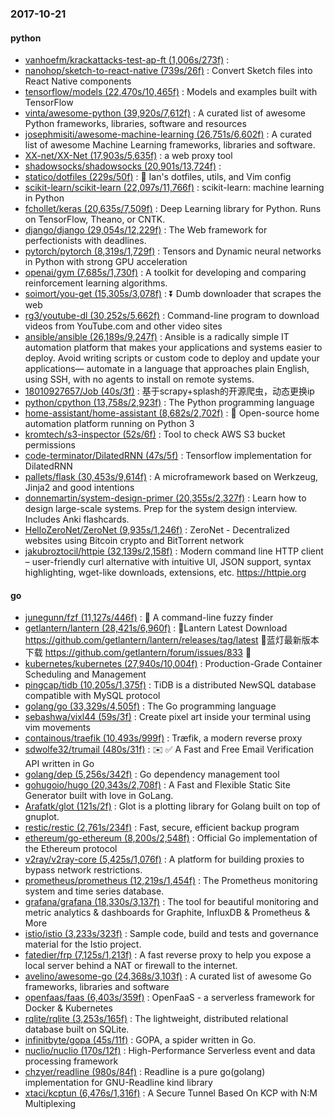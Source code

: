 ### 2017-10-21

#### python
* [vanhoefm/krackattacks-test-ap-ft (1,006s/273f)](https://github.com/vanhoefm/krackattacks-test-ap-ft) : 
* [nanohop/sketch-to-react-native (739s/26f)](https://github.com/nanohop/sketch-to-react-native) : Convert Sketch files into React Native components
* [tensorflow/models (22,470s/10,465f)](https://github.com/tensorflow/models) : Models and examples built with TensorFlow
* [vinta/awesome-python (39,920s/7,612f)](https://github.com/vinta/awesome-python) : A curated list of awesome Python frameworks, libraries, software and resources
* [josephmisiti/awesome-machine-learning (26,751s/6,602f)](https://github.com/josephmisiti/awesome-machine-learning) : A curated list of awesome Machine Learning frameworks, libraries and software.
* [XX-net/XX-Net (17,903s/5,635f)](https://github.com/XX-net/XX-Net) : a web proxy tool
* [shadowsocks/shadowsocks (20,901s/13,724f)](https://github.com/shadowsocks/shadowsocks) : 
* [statico/dotfiles (229s/50f)](https://github.com/statico/dotfiles) : 💾 Ian's dotfiles, utils, and Vim config
* [scikit-learn/scikit-learn (22,097s/11,766f)](https://github.com/scikit-learn/scikit-learn) : scikit-learn: machine learning in Python
* [fchollet/keras (20,635s/7,509f)](https://github.com/fchollet/keras) : Deep Learning library for Python. Runs on TensorFlow, Theano, or CNTK.
* [django/django (29,054s/12,229f)](https://github.com/django/django) : The Web framework for perfectionists with deadlines.
* [pytorch/pytorch (8,319s/1,729f)](https://github.com/pytorch/pytorch) : Tensors and Dynamic neural networks in Python with strong GPU acceleration
* [openai/gym (7,685s/1,730f)](https://github.com/openai/gym) : A toolkit for developing and comparing reinforcement learning algorithms.
* [soimort/you-get (15,305s/3,078f)](https://github.com/soimort/you-get) : ⏬ Dumb downloader that scrapes the web
* [rg3/youtube-dl (30,252s/5,662f)](https://github.com/rg3/youtube-dl) : Command-line program to download videos from YouTube.com and other video sites
* [ansible/ansible (26,189s/9,247f)](https://github.com/ansible/ansible) : Ansible is a radically simple IT automation platform that makes your applications and systems easier to deploy. Avoid writing scripts or custom code to deploy and update your applications— automate in a language that approaches plain English, using SSH, with no agents to install on remote systems.
* [18010927657/Job (40s/3f)](https://github.com/18010927657/Job) : 基于scrapy+splash的开源爬虫，动态更换ip
* [python/cpython (13,758s/2,923f)](https://github.com/python/cpython) : The Python programming language
* [home-assistant/home-assistant (8,682s/2,702f)](https://github.com/home-assistant/home-assistant) : 🏡 Open-source home automation platform running on Python 3
* [kromtech/s3-inspector (52s/6f)](https://github.com/kromtech/s3-inspector) : Tool to check AWS S3 bucket permissions
* [code-terminator/DilatedRNN (47s/5f)](https://github.com/code-terminator/DilatedRNN) : Tensorflow implementation for DilatedRNN
* [pallets/flask (30,453s/9,614f)](https://github.com/pallets/flask) : A microframework based on Werkzeug, Jinja2 and good intentions
* [donnemartin/system-design-primer (20,355s/2,327f)](https://github.com/donnemartin/system-design-primer) : Learn how to design large-scale systems. Prep for the system design interview. Includes Anki flashcards.
* [HelloZeroNet/ZeroNet (9,935s/1,246f)](https://github.com/HelloZeroNet/ZeroNet) : ZeroNet - Decentralized websites using Bitcoin crypto and BitTorrent network
* [jakubroztocil/httpie (32,139s/2,158f)](https://github.com/jakubroztocil/httpie) : Modern command line HTTP client – user-friendly curl alternative with intuitive UI, JSON support, syntax highlighting, wget-like downloads, extensions, etc. https://httpie.org

#### go
* [junegunn/fzf (11,127s/446f)](https://github.com/junegunn/fzf) : 🌸 A command-line fuzzy finder
* [getlantern/lantern (28,421s/6,960f)](https://github.com/getlantern/lantern) : 🔴Lantern Latest Download https://github.com/getlantern/lantern/releases/tag/latest 🔴蓝灯最新版本下载 https://github.com/getlantern/forum/issues/833 🔴
* [kubernetes/kubernetes (27,940s/10,004f)](https://github.com/kubernetes/kubernetes) : Production-Grade Container Scheduling and Management
* [pingcap/tidb (10,205s/1,375f)](https://github.com/pingcap/tidb) : TiDB is a distributed NewSQL database compatible with MySQL protocol
* [golang/go (33,329s/4,505f)](https://github.com/golang/go) : The Go programming language
* [sebashwa/vixl44 (59s/3f)](https://github.com/sebashwa/vixl44) : Create pixel art inside your terminal using vim movements
* [containous/traefik (10,493s/999f)](https://github.com/containous/traefik) : Træfik, a modern reverse proxy
* [sdwolfe32/trumail (480s/31f)](https://github.com/sdwolfe32/trumail) : ✉️ ✅ A Fast and Free Email Verification API written in Go
* [golang/dep (5,256s/342f)](https://github.com/golang/dep) : Go dependency management tool
* [gohugoio/hugo (20,343s/2,708f)](https://github.com/gohugoio/hugo) : A Fast and Flexible Static Site Generator built with love in GoLang.
* [Arafatk/glot (121s/2f)](https://github.com/Arafatk/glot) : Glot is a plotting library for Golang built on top of gnuplot.
* [restic/restic (2,761s/234f)](https://github.com/restic/restic) : Fast, secure, efficient backup program
* [ethereum/go-ethereum (8,200s/2,548f)](https://github.com/ethereum/go-ethereum) : Official Go implementation of the Ethereum protocol
* [v2ray/v2ray-core (5,425s/1,076f)](https://github.com/v2ray/v2ray-core) : A platform for building proxies to bypass network restrictions.
* [prometheus/prometheus (12,219s/1,454f)](https://github.com/prometheus/prometheus) : The Prometheus monitoring system and time series database.
* [grafana/grafana (18,330s/3,137f)](https://github.com/grafana/grafana) : The tool for beautiful monitoring and metric analytics & dashboards for Graphite, InfluxDB & Prometheus & More
* [istio/istio (3,233s/323f)](https://github.com/istio/istio) : Sample code, build and tests and governance material for the Istio project.
* [fatedier/frp (7,125s/1,213f)](https://github.com/fatedier/frp) : A fast reverse proxy to help you expose a local server behind a NAT or firewall to the internet.
* [avelino/awesome-go (24,368s/3,103f)](https://github.com/avelino/awesome-go) : A curated list of awesome Go frameworks, libraries and software
* [openfaas/faas (6,403s/359f)](https://github.com/openfaas/faas) : OpenFaaS - a serverless framework for Docker & Kubernetes
* [rqlite/rqlite (3,253s/165f)](https://github.com/rqlite/rqlite) : The lightweight, distributed relational database built on SQLite.
* [infinitbyte/gopa (45s/11f)](https://github.com/infinitbyte/gopa) : GOPA, a spider written in Go.
* [nuclio/nuclio (170s/12f)](https://github.com/nuclio/nuclio) : High-Performance Serverless event and data processing framework
* [chzyer/readline (980s/84f)](https://github.com/chzyer/readline) : Readline is a pure go(golang) implementation for GNU-Readline kind library
* [xtaci/kcptun (6,476s/1,316f)](https://github.com/xtaci/kcptun) : A Secure Tunnel Based On KCP with N:M Multiplexing
